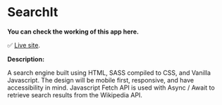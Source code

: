 # SearchIt

**You can check the working of this app here.**

✅ [Live site]().

**Description:**

A search engine built using HTML, SASS compiled to CSS, and Vanilla Javascript. The design will be mobile first, responsive, and have accessibility in mind. Javascript Fetch API is used with Async / Await to retrieve search results from the Wikipedia API.
